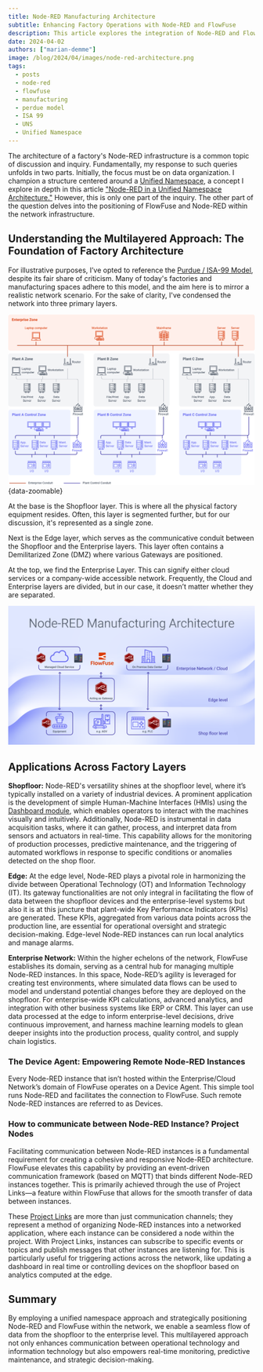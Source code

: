 ```yaml
---
title: Node-RED Manufacturing Architecture
subtitle: Enhancing Factory Operations with Node-RED and FlowFuse
description: This article explores the integration of Node-RED and FlowFuse within a factory's multilayered infrastructure, highlighting the strategic organization of data and connectivity from the shopfloor to the enterprise level for improved operational efficiency.
date: 2024-04-02
authors: ["marian-demme"]
image: /blog/2024/04/images/node-red-architecture.png
tags:
  - posts
  - node-red
  - flowfuse
  - manufacturing
  - perdue model
  - ISA 99
  - UNS
  - Unified Namespace
---
```


The architecture of a factory's Node-RED infrastructure is a common topic of discussion and inquiry. Fundamentally, my response to such queries unfolds in two parts. Initially, the focus must be on data organization. I champion a structure centered around a [Unified Namespace](https://flowfuse.com/unified-namespace/), a concept I explore in depth in this article ["Node-RED in a Unified Namespace Architecture."](https://flowfuse.com/blog/2024/02/node-red-unified-namespace-architecture/) However, this is only one part of the inquiry. The other part of the question delves into the positioning of FlowFuse and Node-RED within the network infrastructure.

<!--more-->

## Understanding the Multilayered Approach: The Foundation of Factory Architecture

For illustrative purposes, I’ve opted to reference the [Purdue / ISA-99 Model](https://webstore.ansi.org/preview-pages/ISA/preview_S_990001_2007.pdf), despite its fair share of criticism. Many of today's factories and manufacturing spaces adhere to this model, and the aim here is to mirror a realistic network scenario. For the sake of clarity, I've condensed the network into three primary layers.

![Purdue Model](./images/purdue-model.png){data-zoomable}

At the base is the Shopfloor layer. This is where all the physical factory equipment resides. Often, this layer is segmented further, but for our discussion, it's represented as a single zone.

Next is the Edge layer, which serves as the communicative conduit between the Shopfloor and the Enterprise layers. This layer often contains a Demilitarized Zone (DMZ) where various Gateways are positioned.

At the top, we find the Enterprise Layer. This can signify either cloud services or a company-wide accessible network. Frequently, the Cloud and Enterprise layers are divided, but in our case, it doesn’t matter whether they are separated.

![Node-RED Manufacturing Architecture](./images/node-red-architecture.png)

## Applications Across Factory Layers

**Shopfloor:** Node-RED's versatility shines at the shopfloor level, where it’s typically installed on a variety of industrial devices. A prominent application is the development of simple Human-Machine Interfaces (HMIs) using the [Dashboard module](https://dashboard.flowfuse.com/), which enables operators to interact with the machines visually and intuitively. Additionally, Node-RED is instrumental in data acquisition tasks, where it can gather, process, and interpret data from sensors and actuators in real-time. This capability allows for the monitoring of production processes, predictive maintenance, and the triggering of automated workflows in response to specific conditions or anomalies detected on the shop floor.

**Edge:** At the edge level, Node-RED plays a pivotal role in harmonizing the divide between Operational Technology (OT) and Information Technology (IT). Its gateway functionalities are not only integral in facilitating the flow of data between the shopfloor devices and the enterprise-level systems but also it is at this juncture that plant-wide Key Performance Indicators (KPIs) are generated. These KPIs, aggregated from various data points across the production line, are essential for operational oversight and strategic decision-making. Edge-level Node-RED instances can run local analytics and manage alarms.

**Enterprise Network:** Within the higher echelons of the network, FlowFuse establishes its domain, serving as a central hub for managing multiple Node-RED instances. In this space, Node-RED’s agility is leveraged for creating test environments, where simulated data flows can be used to model and understand potential changes before they are deployed on the shopfloor. For enterprise-wide KPI calculations, advanced analytics, and integration with other business systems like ERP or CRM. This layer can use data processed at the edge to inform enterprise-level decisions, drive continuous improvement, and harness machine learning models to glean deeper insights into the production process, quality control, and supply chain logistics.


### The Device Agent: Empowering Remote Node-RED Instances

Every Node-RED instance that isn’t hosted within the Enterprise/Cloud Network’s domain of FlowFuse operates on a Device Agent. This simple tool runs Node-RED and facilitates the connection to FlowFuse. Such remote Node-RED instances are referred to as Devices.


### How to communicate between Node-RED Instance? Project Nodes

Facilitating communication between Node-RED instances is a fundamental requirement for creating a cohesive and responsive Node-RED architecture. FlowFuse elevates this capability by providing an event-driven communication framework (based on MQTT) that binds different Node-RED instances together. This is primarily achieved through the use of Project Links—a feature within FlowFuse that allows for the smooth transfer of data between instances.

These [Project Links](https://flowfuse.com/docs/user/projectnodes/) are more than just communication channels; they represent a method of organizing Node-RED instances into a networked application, where each instance can be considered a node within the project. With Project Links, instances can subscribe to specific events or topics and publish messages that other instances are listening for. This is particularly useful for triggering actions across the network, like updating a dashboard in real time or controlling devices on the shopfloor based on analytics computed at the edge.

## Summary

By employing a unified namespace approach and strategically positioning Node-RED and FlowFuse within the network, we enable a seamless flow of data from the shopfloor to the enterprise level. This multilayered approach not only enhances communication between operational technology and information technology but also empowers real-time monitoring, predictive maintenance, and strategic decision-making. 
